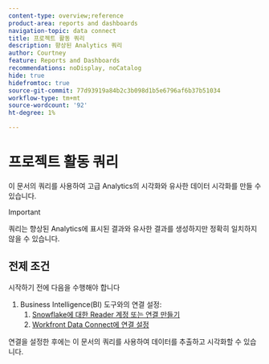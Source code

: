```yaml
---
content-type: overview;reference
product-area: reports and dashboards
navigation-topic: data connect
title: 프로젝트 활동 쿼리
description: 향상된 Analytics 쿼리
author: Courtney
feature: Reports and Dashboards
recommendations: noDisplay, noCatalog
hide: true
hidefromtoc: true
source-git-commit: 77d93919a84b2c3b098d1b5e6796af6b37b51034
workflow-type: tm+mt
source-wordcount: '92'
ht-degree: 1%

---
```



# 프로젝트 활동 쿼리

이 문서의 쿼리를 사용하여 고급 Analytics의 시각화와 유사한 데이터 시각화를 만들 수 있습니다.

>[!IMPORTANT]
>
>쿼리는 향상된 Analytics에 표시된 결과와 유사한 결과를 생성하지만 정확히 일치하지 않을 수 있습니다.


## 전제 조건

시작하기 전에 다음을 수행해야 합니다

1. Business Intelligence(BI) 도구와의 연결 설정:
   1. [Snowflake에 대한 Reader 계정 또는 연결 만들기](/help/quicksilver/reports-and-dashboards/data-lake/create-a-reader-account.md)
   1. [Workfront Data Connect에 연결 설정](/help/quicksilver/reports-and-dashboards/data-lake/share-data-externally.md)

연결을 설정한 후에는 이 문서의 쿼리를 사용하여 데이터를 추출하고 시각화할 수 있습니다.
